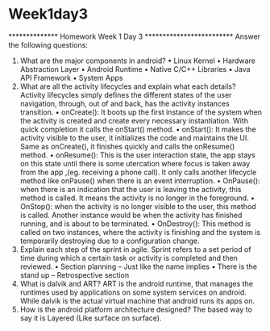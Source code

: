 # Week1day3

**************  Homework Week 1 Day 3  *************************
Answer the following questions:
1.  What are the major components in android?
    • Linux Kernel
    • Hardware Abstraction Layer
    • Android Runtime
    • Native C/C++ Libraries
    • Java API Framework
    • System Apps
2.  What are all the activity lifecycles and explain what each details?
	Activity lifecycles simply defines the different states of the user navigation, through, out of and back, has the activity instances transition. 
    • onCreate(): It boots up the first instance of the system when the activity is created and create every necessary instantiation. With quick completion it calls the onStart() method.
    • onStart(): It makes the activity visible to the user, it initializes the code and maintains the UI. Same as onCreate(), it finishes quickly and calls the onResume() method.
    • onResume(): This is the user interaction state, the app stays on this state until there is some utercation where focus is taken away from the app ,(eg. receiving a phone call). It only calls another lifecycle method like onPause() when there is an event interruption.
    • OnPause(): when there is an indication that the user is leaving the activity, this method is called. It means the activity is no longer in the foreground.
    • OnStop(): when the activity is no longer visible to the user, this method is called. Another instance would be when the activity has finished running, and is about to be terminated.
    • OnDestroy(): This method is called on two instances, where the activity is finishing and the system is temporarily destroying due to a configuration change.
3.  Explain each step of the sprint in agile.
	Sprint refers to a set period of time during which a certain task or activity is completed and then reviewed.
    • Section planning – Just like the name implies 
    • There is the stand up – Retrospective section
4.  What is dalvik and ART?
	ART is the android runtime, that manages the runtimes used by applications on some system services on android. While dalvik is the actual virtual machine that android runs its apps on.
5.  How is the android platform architecture designed?
	The based way to say it is Layered (Like surface on surface).
